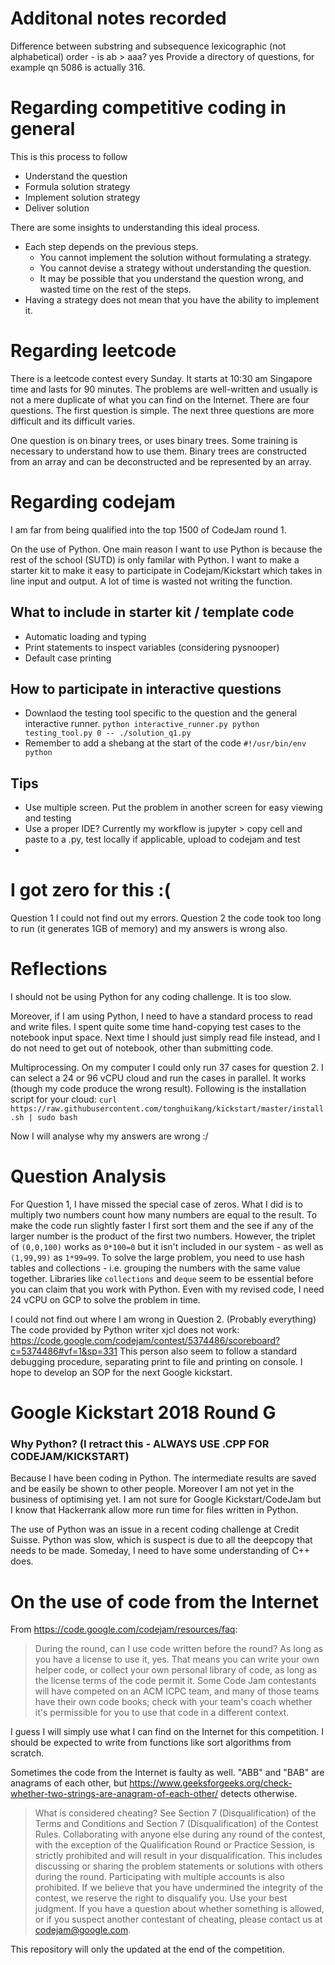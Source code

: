 # Additonal notes recorded
Difference between substring and subsequence
lexicographic (not alphabetical) order - is ab > aaa? yes
Provide a directory of questions, for example qn 5086 is actually 316. 

# Regarding competitive coding in general
This is this process to follow
- Understand the question
- Formula solution strategy
- Implement solution strategy
- Deliver solution

There are some insights to understanding this ideal process.
- Each step depends on the previous steps.
  - You cannot implement the solution without formulating a strategy. 
  - You cannot devise a strategy without understanding the question.
  - It may be possible that you understand the question wrong, and wasted time on the rest of the steps.
- Having a strategy does not mean that you have the ability to implement it.


# Regarding leetcode
There is a leetcode contest every Sunday. It starts at 10:30 am Singapore time and lasts for 90 minutes. 
The problems are well-written and usually is not a mere duplicate of what you can find on the Internet.
There are four questions. The first question is simple. 
The next three questions are more difficult and its difficult varies.

One question is on binary trees, or uses binary trees. Some training is necessary to understand how to use them. Binary trees are constructed from an array and can be deconstructed and be represented by an array.


# Regarding codejam
I am far from being qualified into the top 1500 of CodeJam round 1.

On the use of Python. One main reason I want to use Python is because the rest of the school (SUTD) is only familar with Python. I want to make a starter kit to make it easy to participate in Codejam/Kickstart which takes in line input and output. A lot of time is wasted not writing the function.

## What to include in starter kit / template code
- Automatic loading and typing
- Print statements to inspect variables (considering pysnooper)
- Default case printing

## How to participate in interactive questions
- Downlaod the testing tool specific to the question and the general interactive runner.
```python interactive_runner.py python testing_tool.py 0 -- ./solution_q1.py```
- Remember to add a shebang at the start of the code
```#!/usr/bin/env python```

## Tips
- Use multiple screen. Put the problem in another screen for easy viewing and testing
- Use a proper IDE? Currently my workflow is jupyter > copy cell and paste to a .py, test locally if applicable, upload to codejam and test
- 

# I got zero for this :(
Question 1 I could not find out my errors. Question 2 the code took too long to run (it generates 1GB of memory) and my answers is wrong also.

# Reflections
I should not be using Python for any coding challenge. It is too slow.

Moreover, if I am using Python, I need to have a standard process to read and write files. I spent quite some time hand-copying test cases to the notebook input space. Next time I should just simply read file instead, and I do not need to get out of notebook, other than submitting code.

Multiprocessing. On my computer I could only run 37 cases for question 2. I can select a 24 or 96 vCPU cloud and run the cases in parallel. It works (though my code produce the wrong result). Following is the installation script for your cloud:
```curl https://raw.githubusercontent.com/tonghuikang/kickstart/master/install.sh | sudo bash```

Now I will analyse why my answers are wrong :/

# Question Analysis
For Question 1, I have missed the special case of zeros. What I did is to multiply two numbers count how many numbers are equal to the result. To make the code run slightly faster I first sort them and the see if any of the larger number is the product of the first two numbers. However, the triplet of `(0,0,100)` works as `0*100=0` but it isn't included in our system - as well as `(1,99,99)` as `1*99=99`. To solve the large problem, you need to use hash tables and collections - i.e. grouping the numbers with the same value together. Libraries like `collections` and `deque` seem to be essential before you can claim that you work with Python. Even with my revised code, I need 24 vCPU on GCP to solve the problem in time.

I could not find out where I am wrong in Question 2. (Probably everything) The code provided by Python writer xjcl does not work: https://code.google.com/codejam/contest/5374486/scoreboard?c=5374486#vf=1&sp=331 
This person also seem to follow a standard debugging procedure, separating print to file and printing on console. I hope to develop an SOP for the next Google kickstart.

# Google Kickstart 2018 Round G

### Why Python? (I retract this - ALWAYS USE .CPP FOR CODEJAM/KICKSTART)
Because I have been coding in Python. The intermediate results are saved and be easily be shown to other people. Moreover I am not yet in the business of optimising yet. I am not sure for Google Kickstart/CodeJam but I know that Hackerrank allow more run time for files written in Python.

The use of Python was an issue in a recent coding challenge at Credit Suisse. Python was slow, which is suspect is due to all the deepcopy that needs to be made. Someday, I need to have some understanding of C++ does. 


# On the use of code from the Internet

From https://code.google.com/codejam/resources/faq:

> During the round, can I use code written before the round?
> As long as you have a license to use it, yes. That means you can write your own helper code, or collect your own personal library of code, as long as the license terms of the code permit it. Some Code Jam contestants will have competed on an ACM ICPC team, and many of those teams have their own code books; check with your team's coach whether it's permissible for you to use that code in a different context.

I guess I will simply use what I can find on the Internet for this competition. I should be expected to write from functions like sort algorithms from scratch.

Sometimes the code from the Internet is faulty as well. "ABB" and "BAB" are anagrams of each other, but https://www.geeksforgeeks.org/check-whether-two-strings-are-anagram-of-each-other/ detects otherwise.

> What is considered cheating?
> See Section 7 (Disqualification) of the Terms and Conditions and Section 7 (Disqualification) of the Contest Rules.
> Collaborating with anyone else during any round of the contest, with the exception of the Qualification Round or Practice Session, is strictly prohibited and will result in your disqualification. This includes discussing or sharing the problem statements or solutions with others during the round. Participating with multiple accounts is also prohibited. If we believe that you have undermined the integrity of the contest, we reserve the right to disqualify you. Use your best judgment. If you have a question about whether something is allowed, or if you suspect another contestant of cheating, please contact us at codejam@google.com.

This repository will only the updated at the end of the competition.

